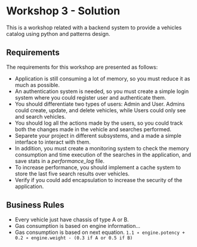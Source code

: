 # Workshop 3 - Solution

This is a workshop related with a backend system to provide a vehicles catalog using python and patterns design.

## Requirements

The requirements for this workshop are presented as follows:

- Application is still consuming a lot of memory, so you must reduce it as much as possible.
- An authentication system is needed, so you must create a simple login system where you could register user and authenticate them.
- You should differentiate two types of users: Admin and User. Admins could create, update, and delete vehicles, while Users could only see and search vehicles.
- You should log all the actions made by the users, so you could track both the changes made in the vehicle and searches performed.
- Separete your project in different subsystems, and a made a simple interface to interact with them.
- In addition, you must create a monitoring system to check the memory consumption and time execution of the searches in the application, and save stats in a _performance_log_ file.
- To increase performance, you should implement a cache system to store the last five search results over vehicles.
- Verify if you could add encapsulation to increase the security of the application.
## Business Rules

- Every vehicle just have chassis of type A or B.
- Gas consumption is based on engine information...
- Gas consumption is based on next equation. 
  `1.1 ∗ engine.potency + 0.2 ∗ engine.weight - (0.3 if A or 0.5 if B)`
